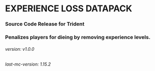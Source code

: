 # EXPERIENCE LOSS DATAPACK
### Source Code Release for Trident
### Penalizes players for dieing by removing experience levels.
###### version: v1.0.0
###### last-mc-version: 1.15.2
